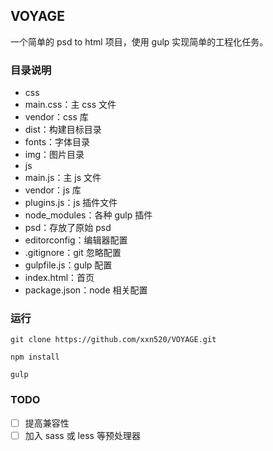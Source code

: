 ## VOYAGE

一个简单的 psd to html 项目，使用 gulp 实现简单的工程化任务。

### 目录说明

- css
 - main.css：主 css 文件
 - vendor：css 库
- dist：构建目标目录
- fonts：字体目录
- img：图片目录
- js
 - main.js：主 js 文件
 - vendor：js 库
 - plugins.js：js 插件文件
- node_modules：各种 gulp 插件
- psd：存放了原始 psd
- editorconfig：编辑器配置
- .gitignore：git 忽略配置
- gulpfile.js：gulp 配置
- index.html：首页
- package.json：node 相关配置

### 运行

```
git clone https://github.com/xxn520/VOYAGE.git

npm install

gulp
```

### TODO

- [ ] 提高兼容性
- [ ] 加入 sass 或 less 等预处理器
